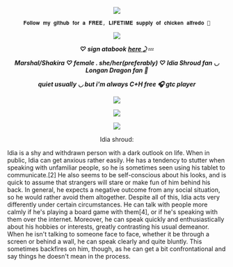 <p align="Center">
<img src="https://komarev.com/ghpvc/?username=verciless&label=Little+Idia's!&color=0099ff"
  </p>

<p align="center"> <code style="color" : lightskyblue">𝐅𝐨𝐥𝐥𝐨𝐰 𝐦𝐲 𝐠𝐢𝐭𝐡𝐮𝐛 𝐟𝐨𝐫 𝐚 𝐅𝐑𝐄𝐄, 𝐋𝐈𝐅𝐄𝐓𝐈𝐌𝐄 𝐬𝐮𝐩𝐩𝐥𝐲 𝐨𝐟 𝐜𝐡𝐢𝐜𝐤𝐞𝐧 𝐚𝐥𝐟𝐫𝐞𝐝𝐨 🤑</code>  </p>

</p>

<p align="center">
<img src="https://github.com/user-attachments/assets/45a92b90-5eb7-4971-a8ee-58ca601ba361"
  </p>


***<p align="center"> ♡ sign atabook*** ***<a href="https://verciless.atabook.org/">here ⤸</a>*** 💤 </p>
***<p align="center"> Marshal/Shakira ♡ female . she/her(preferably) ♡ Idia Shroud fan ◡ Longan Dragon fan 🥞 </p>***
***<p align="center"> quiet usually ◡ but i'm always C+H free 🎧 gtc player*** </p>
<p align="center">
<img src="https://github.com/user-attachments/assets/ca46c72c-8d98-499f-a31c-01df24935e77"
</p>

<p align="center">
<img src="https://github.com/user-attachments/assets/74bdb856-d2a9-4445-8c98-5578cb6296ab"
  </p>

<p align="center">
<img src="https://github.com/user-attachments/assets/ca46c72c-8d98-499f-a31c-01df24935e77"
</p>

<p align="center"> Idia shroud:

Idia is a shy and withdrawn person with a dark outlook on life. When in public, Idia can get anxious rather easily. He has a tendency to stutter when speaking with unfamiliar people, so he is sometimes seen using his tablet to communicate.[2] He also seems to be self-conscious about his looks, and is quick to assume that strangers will stare or make fun of him behind his back. In general, he expects a negative outcome from any social situation, so he would rather avoid them altogether. Despite all of this, Idia acts very differently under certain circumstances. He can talk with people more calmly if he's playing a board game with them[4], or if he's speaking with them over the internet. Moreover, he can speak quickly and enthusiastically about his hobbies or interests, greatly contrasting his usual demeanor. When he isn't talking to someone face to face, whether it be through a screen or behind a wall, he can speak clearly and quite bluntly. This sometimes backfires on him, though, as he can get a bit confrontational and say things he doesn't mean in the process. </p>
